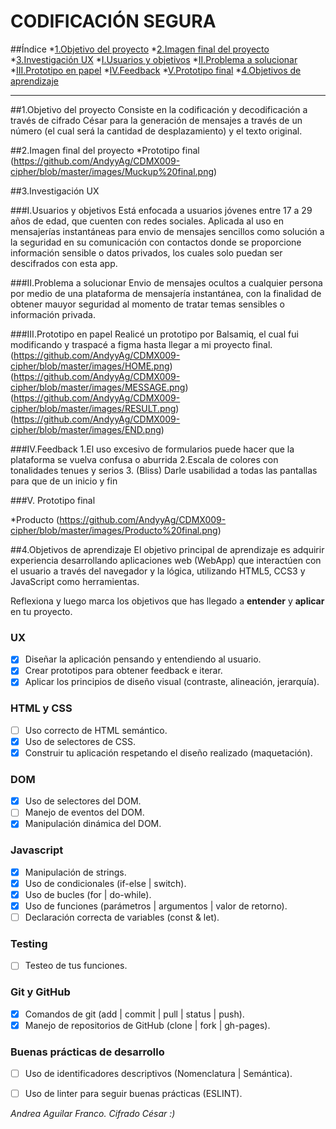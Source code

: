 # CODIFICACIÓN SEGURA
##Índice
	*[1.Objetivo del proyecto](#1-Objetivo-del-proyecto)
	*[2.Imagen final del proyecto](#2-Imagen-final-del-proyecto)
	*[3.Investigación UX](#3-Investigacion-UX)
		*[I.Usuarios y objetivos](#I-Usuarios-y-objetivos)
		*[II.Problema a solucionar](#II-Problema-a-solucionar)
		*[III.Prototipo en papel](#III-Prototipo-en-papel)
		*[IV.Feedback](#IV-Feedback)
		*[V.Prototipo final](#V-Prototipo-final)
	*[4.Objetivos de aprendizaje](#4-Objetivos-de-aprendizaje)
***
##1.Objetivo del proyecto
Consiste en la codificación y decodificación a través de cifrado César para la generación de mensajes a través de un número (el cual será la cantidad de desplazamiento) y el texto original.

##2.Imagen final del proyecto
*Prototipo final
(https://github.com/AndyyAg/CDMX009-cipher/blob/master/images/Muckup%20final.png)

##3.Investigación UX

###I.Usuarios y objetivos
Está enfocada a usuarios jóvenes entre 17 a 29 años de edad, que cuenten con redes sociales. 
Aplicada al uso en mensajerías instantáneas para envio de mensajes sencillos como solución a la seguridad en su comunicación con contactos donde se proporcione información sensible o datos privados, los cuales solo puedan ser descifrados con esta app.

###II.Problema a solucionar
Envio de mensajes ocultos a cualquier persona por medio de una plataforma de mensajería instantánea, con la finalidad de obtener mauyor seguridad al momento de tratar temas sensibles o información privada.

###III.Prototipo en papel
Realicé un prototipo por Balsamiq, el cual fui modificando y traspacé a figma hasta llegar a mi proyecto final.
(https://github.com/AndyyAg/CDMX009-cipher/blob/master/images/HOME.png)
(https://github.com/AndyyAg/CDMX009-cipher/blob/master/images/MESSAGE.png)
(https://github.com/AndyyAg/CDMX009-cipher/blob/master/images/RESULT.png)
(https://github.com/AndyyAg/CDMX009-cipher/blob/master/images/END.png)

###IV.Feedback
1.El uso excesivo de formularios puede hacer que la plataforma se vuelva confusa o aburrida
2.Escala de colores con tonalidades tenues y serios
3. (Bliss) Darle usabilidad a todas las pantallas para que de un inicio y fin

###V. Prototipo final

*Producto
(https://github.com/AndyyAg/CDMX009-cipher/blob/master/images/Producto%20final.png)

##4.Objetivos de aprendizaje
El objetivo principal de aprendizaje es adquirir experiencia desarrollando
aplicaciones web (WebApp) que interactúen con el usuario a través del navegador
y la lógica, utilizando HTML5, CCS3 y JavaScript como herramientas.

Reflexiona y luego marca los objetivos que has llegado a **entender** y **aplicar** en tu proyecto.

### UX

- [X] Diseñar la aplicación pensando y entendiendo al usuario.
- [X] Crear prototipos para obtener feedback e iterar.
- [X] Aplicar los principios de diseño visual (contraste, alineación, jerarquía).

### HTML y CSS

- [ ] Uso correcto de HTML semántico.
- [X] Uso de selectores de CSS.
- [X] Construir tu aplicación respetando el diseño realizado (maquetación).

### DOM

- [X] Uso de selectores del DOM.
- [ ] Manejo de eventos del DOM.
- [X] Manipulación dinámica del DOM.

### Javascript

- [X] Manipulación de strings.
- [X] Uso de condicionales (if-else | switch).
- [X] Uso de bucles (for | do-while).    
- [X] Uso de funciones (parámetros | argumentos | valor de retorno).
- [ ] Declaración correcta de variables (const & let).

### Testing
- [ ] Testeo de tus funciones.

### Git y GitHub
- [X] Comandos de git (add | commit | pull | status | push).
- [X] Manejo de repositorios de GitHub (clone | fork | gh-pages).

### Buenas prácticas de desarrollo
- [ ] Uso de identificadores descriptivos (Nomenclatura | Semántica).
- [ ] Uso de linter para seguir buenas prácticas (ESLINT).


_Andrea Aguilar Franco. Cifrado César :)_
